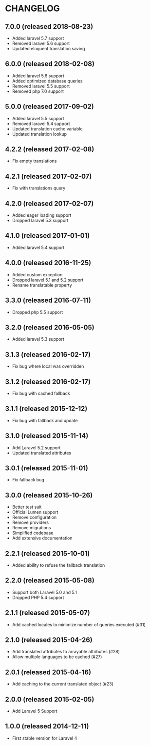 # CHANGELOG

## 7.0.0 (released 2018-08-23)

- Added laravel 5.7 support
- Removed laravel 5.6 support
- Updated eloquent translation saving

## 6.0.0 (released 2018-02-08)

- Added laravel 5.6 support
- Added optimized database queries
- Removed laravel 5.5 support
- Removed php 7.0 support

## 5.0.0 (released 2017-09-02)

- Added laravel 5.5 support
- Removed laravel 5.4 support
- Updated translation cache variable
- Updated translation lookup

## 4.2.2 (released 2017-02-08)

- Fix empty translations

## 4.2.1 (released 2017-02-07)

- Fix with translations query

## 4.2.0 (released 2017-02-07)

- Added eager loading support
- Dropped laravel 5.3 support

## 4.1.0 (released 2017-01-01)

- Added laravel 5.4 support

## 4.0.0 (released 2016-11-25)

- Added custom exception
- Dropped laravel 5.1 and 5.2 support
- Rename translatable property

## 3.3.0 (released 2016-07-11)

- Dropped php 5.5 support

## 3.2.0 (released 2016-05-05)

- Added laravel 5.3 support

## 3.1.3 (released 2016-02-17)

- Fix bug where local was overridden

## 3.1.2 (released 2016-02-17)

- Fix bug with cached fallback

## 3.1.1 (released 2015-12-12)

- Fix bug with fallback and update

## 3.1.0 (released 2015-11-14)

- Add Laravel 5.2 support
- Updated translated attributes

## 3.0.1 (released 2015-11-01)

- Fix fallback bug

## 3.0.0 (released 2015-10-26)

- Better test suit
- Official Lumen support
- Remove configuration
- Remove providers
- Remove migrations
- Simplified codebase
- Add extensive documentation

## 2.2.1 (released 2015-10-01)

- Added ability to refuse the fallback translation

## 2.2.0 (released 2015-05-08)

- Support both Laravel 5.0 and 5.1
- Dropped PHP 5.4 support

## 2.1.1 (released 2015-05-07)

- Add cached locales to minimize number of queries executed (#31)

## 2.1.0 (released 2015-04-26)

- Add translated attributes to arrayable attributes (#28)
- Allow multiple languages to be cached (#27)

## 2.0.1 (released 2015-04-16)

- Add caching to the current translated object (#23)

## 2.0.0 (released 2015-02-05)

- Add Laravel 5 Support

## 1.0.0 (released 2014-12-11)

- First stable version for Laravel 4
